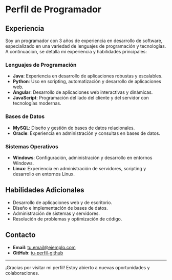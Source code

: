 
# Perfil de Programador

## Experiencia

Soy un programador con 3 años de experiencia en desarrollo de software, especializado en una variedad de lenguajes de programación y tecnologías. A continuación, se detalla mi experiencia y habilidades principales:

### Lenguajes de Programación

- **Java**: Experiencia en desarrollo de aplicaciones robustas y escalables.
- **Python**: Uso en scripting, automatización y desarrollo de aplicaciones web.
- **Angular**: Desarrollo de aplicaciones web interactivas y dinámicas.
- **JavaScript**: Programación del lado del cliente y del servidor con tecnologías modernas.

### Bases de Datos

- **MySQL**: Diseño y gestión de bases de datos relacionales.
- **Oracle**: Experiencia en administración y consultas en bases de datos.

### Sistemas Operativos

- **Windows**: Configuración, administración y desarrollo en entornos Windows.
- **Linux**: Experiencia en administración de servidores, scripting y desarrollo en entornos Linux.

## Habilidades Adicionales

- Desarrollo de aplicaciones web y de escritorio.
- Diseño e implementación de bases de datos.
- Administración de sistemas y servidores.
- Resolución de problemas y optimización de código.

## Contacto

- **Email**: [tu.email@ejemplo.com](mailto:jmorochor5@unemi.edu.ec)
- **GitHub**: [tu-perfil-github](https://github.com/jmorochor5)

---

¡Gracias por visitar mi perfil! Estoy abierto a nuevas oportunidades y colaboraciones.

